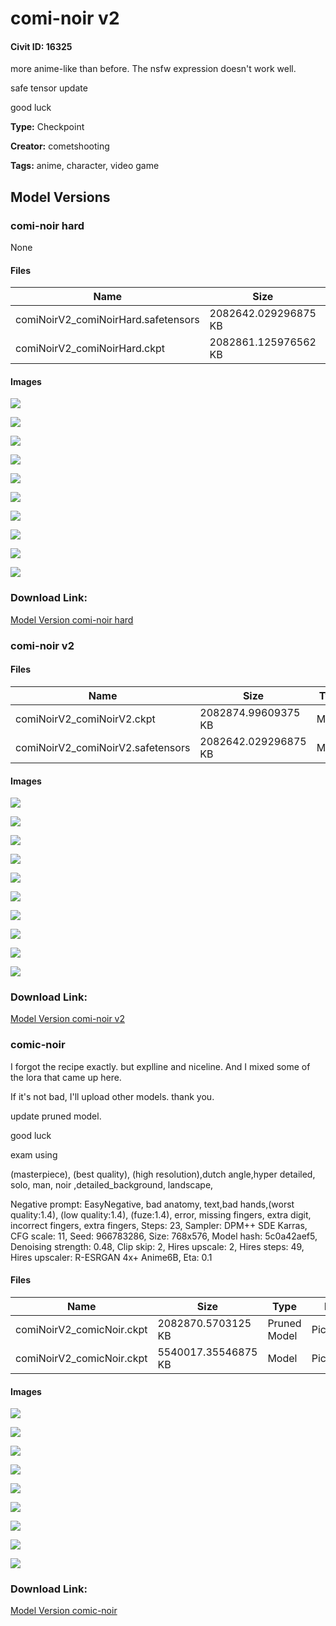 # comi-noir v2

#### Civit ID: 16325

<p>more anime-like than before. The nsfw expression doesn't work well.</p><p>safe tensor update</p><p></p><p>good luck</p><p></p>

**Type:** Checkpoint

**Creator:** cometshooting

**Tags:** anime, character, video game

## Model Versions

### comi-noir hard

None

#### Files

| Name | Size | Type | Format | Download Url | AutoV1 | AutoV2 | SHA256 | CRC32 | BLAKE3 |
| --- | --- | --- | --- | --- | --- | --- | --- | --- | --- |
| comiNoirV2_comiNoirHard.safetensors | 2082642.029296875 KB | Model | SafeTensor | https://civitai.com/api/download/models/31508 | 3397B45E | A61838F166 | A61838F1662516740770DC3A47E711032C81E5EB4A1E32591C3CC2E7364EC0C0 | 40BFE54D | 9DD2E3515C2556A9CEEF43EF8025647A462EE3826F9F5B64E57F7DB25BF635B0 |
| comiNoirV2_comiNoirHard.ckpt | 2082861.125976562 KB | Model | PickleTensor | https://civitai.com/api/download/models/31508?type=Model&format=PickleTensor&size=full&fp=fp16 | 33AFA211 | 84999292DD | 84999292DD99C570A45AED676F9449629C9A7FEAE8BE6F0C78D3653E99BAAD74 | C3DB896D | 911F99A564705B23409020B7216354EBD7329109E01766702687D937B8AC28A9 |

#### Images

<p><img src="https://image.civitai.com/xG1nkqKTMzGDvpLrqFT7WA/1ebd7706-9ead-4c2d-db1f-5a55c195da00/width=450/358627.jpeg" /></p>

<p><img src="https://image.civitai.com/xG1nkqKTMzGDvpLrqFT7WA/80ee4a4e-d52a-446d-4bb9-a0cb4d0d8400/width=450/358628.jpeg" /></p>

<p><img src="https://image.civitai.com/xG1nkqKTMzGDvpLrqFT7WA/63bd1b11-3ff0-43f1-0409-312820768800/width=450/358626.jpeg" /></p>

<p><img src="https://image.civitai.com/xG1nkqKTMzGDvpLrqFT7WA/238036a3-3f28-4120-3ea6-498a7ae76500/width=450/358611.jpeg" /></p>

<p><img src="https://image.civitai.com/xG1nkqKTMzGDvpLrqFT7WA/958e7ff9-438d-464a-b53b-a27228030000/width=450/358625.jpeg" /></p>

<p><img src="https://image.civitai.com/xG1nkqKTMzGDvpLrqFT7WA/5bb1f3bd-ba61-41c2-0377-b08850e59700/width=450/358624.jpeg" /></p>

<p><img src="https://image.civitai.com/xG1nkqKTMzGDvpLrqFT7WA/fe60eeaa-e6ff-49ce-9bee-4be89c9a7e00/width=450/358623.jpeg" /></p>

<p><img src="https://image.civitai.com/xG1nkqKTMzGDvpLrqFT7WA/a0d698f1-82c4-4651-27cc-d2a3dbd33000/width=450/358622.jpeg" /></p>

<p><img src="https://image.civitai.com/xG1nkqKTMzGDvpLrqFT7WA/aeb4cbdd-1916-41aa-d72c-771479681d00/width=450/358621.jpeg" /></p>

<p><img src="https://image.civitai.com/xG1nkqKTMzGDvpLrqFT7WA/f2a8e82f-e798-444c-d6e0-3f7305bf3900/width=450/358620.jpeg" /></p>

### Download Link:

[Model Version comi-noir hard](https://civitai.com/api/download/models/31508)

### comi-noir v2

<p></p>

#### Files

| Name | Size | Type | Format | Download Url | AutoV1 | AutoV2 | SHA256 | CRC32 | BLAKE3 |
| --- | --- | --- | --- | --- | --- | --- | --- | --- | --- |
| comiNoirV2_comiNoirV2.ckpt | 2082874.99609375 KB | Model | PickleTensor | https://civitai.com/api/download/models/31201?type=Model&format=PickleTensor&size=full&fp=fp16 | 69EED05D | 247024D257 | 247024D257E0F2C5F62666F78CF89E40E0FC2569F3FCFF2484BBC3E4160BAC16 | 0B115502 | 508D6E3167E0EB40FDCE5C24B193559C53990B579F153A3BEA71F3A4F3E7D23B |
| comiNoirV2_comiNoirV2.safetensors | 2082642.029296875 KB | Model | SafeTensor | https://civitai.com/api/download/models/31201 | F1FEEFA8 | 30B57E70BC | 30B57E70BCAA157971257716FAFF218D240B42F14B3AB72D319211AA06F645C3 | D3AC73B3 | 008E31AA37952BB6ADF579FF2B03DC260B99C95F32D390C3E9AB462185D6763D |

#### Images

<p><img src="https://image.civitai.com/xG1nkqKTMzGDvpLrqFT7WA/4eaa4b02-cab3-4d36-6b17-26e379211200/width=450/354868.jpeg" /></p>

<p><img src="https://image.civitai.com/xG1nkqKTMzGDvpLrqFT7WA/5ab1d80a-f777-41d9-a831-30a94a389b00/width=450/354859.jpeg" /></p>

<p><img src="https://image.civitai.com/xG1nkqKTMzGDvpLrqFT7WA/f865e561-d5bc-4b63-3779-dffe308bbd00/width=450/354866.jpeg" /></p>

<p><img src="https://image.civitai.com/xG1nkqKTMzGDvpLrqFT7WA/6fce112e-2ad2-4954-81af-31b6f7908000/width=450/354863.jpeg" /></p>

<p><img src="https://image.civitai.com/xG1nkqKTMzGDvpLrqFT7WA/27e28f49-9339-4773-f695-91d98e0bc700/width=450/354865.jpeg" /></p>

<p><img src="https://image.civitai.com/xG1nkqKTMzGDvpLrqFT7WA/8fc6c501-4430-4154-27c5-eb6b95ee9900/width=450/354864.jpeg" /></p>

<p><img src="https://image.civitai.com/xG1nkqKTMzGDvpLrqFT7WA/c0bb0319-b2ee-4abb-765c-00d7f14d5300/width=450/354869.jpeg" /></p>

<p><img src="https://image.civitai.com/xG1nkqKTMzGDvpLrqFT7WA/17033126-4f4d-4c96-6c46-f7909c30ce00/width=450/354867.jpeg" /></p>

<p><img src="https://image.civitai.com/xG1nkqKTMzGDvpLrqFT7WA/ab515f6e-e5e3-4ba7-7e11-5c4b55c29000/width=450/354854.jpeg" /></p>

<p><img src="https://image.civitai.com/xG1nkqKTMzGDvpLrqFT7WA/4f76a16a-c2ae-4ecc-75fa-a1408f8fe700/width=450/354862.jpeg" /></p>

### Download Link:

[Model Version comi-noir v2](https://civitai.com/api/download/models/31201)

### comic-noir

<p>I forgot the recipe exactly. but explline and niceline. And I mixed some of the lora that came up here.</p><p>If it's not bad, I'll upload other models. thank you.</p><p></p><p>update pruned model.</p><p>good luck</p><p>exam using</p><p>(masterpiece), (best quality), (high resolution),dutch angle,hyper detailed, solo, man, noir ,detailed_background, landscape,</p><p>Negative prompt: EasyNegative, bad anatomy, text,bad hands,(worst quality:1.4), (low quality:1.4), (fuze:1.4), error, missing fingers, extra digit, incorrect fingers, extra fingers, Steps: 23, Sampler: DPM++ SDE Karras, CFG scale: 11, Seed: 966783286, Size: 768x576, Model hash: 5c0a42aef5, Denoising strength: 0.48, Clip skip: 2, Hires upscale: 2, Hires steps: 49, Hires upscaler: R-ESRGAN 4x+ Anime6B, Eta: 0.1</p>

#### Files

| Name | Size | Type | Format | Download Url | AutoV1 | AutoV2 | SHA256 | CRC32 | BLAKE3 |
| --- | --- | --- | --- | --- | --- | --- | --- | --- | --- |
| comiNoirV2_comicNoir.ckpt | 2082870.5703125 KB | Pruned Model | PickleTensor | https://civitai.com/api/download/models/19275?type=Pruned%20Model&format=PickleTensor&size=pruned&fp=fp16 | 18E9025E | 28F288C668 | 28F288C668B10A23C7ACB3D40887B190710F660A5D67CF94E891F0D5FFCD5AD8 | 6EB34600 | 869F1BDCCAE17884C4E67FEE89AC2485DD5B51B4BE0AC46DA18B982F3FE37F4F |
| comiNoirV2_comicNoir.ckpt | 5540017.35546875 KB | Model | PickleTensor | https://civitai.com/api/download/models/19275 | A95C3CA8 | 5C0A42AEF5 | 5C0A42AEF56EEF337A918DB46C0EFBC544CAB9570EA7B04FEEF8982E71D22976 | A7E55489 | 2FCBCDC86BC974C976159106CFFABA11F758F2B554CF4EB640C53C77864A61C1 |

#### Images

<p><img src="https://image.civitai.com/xG1nkqKTMzGDvpLrqFT7WA/e89e0d9c-04b6-4522-52ee-bd4152727300/width=450/201993.jpeg" /></p>

<p><img src="https://image.civitai.com/xG1nkqKTMzGDvpLrqFT7WA/75b0d8c4-e0f8-47c2-ba8f-a2f9ec785900/width=450/201989.jpeg" /></p>

<p><img src="https://image.civitai.com/xG1nkqKTMzGDvpLrqFT7WA/99560d2d-1725-4728-096f-e20fcb209100/width=450/201987.jpeg" /></p>

<p><img src="https://image.civitai.com/xG1nkqKTMzGDvpLrqFT7WA/ab66b3df-1244-4781-3ae5-5ee7122c6500/width=450/201988.jpeg" /></p>

<p><img src="https://image.civitai.com/xG1nkqKTMzGDvpLrqFT7WA/e6efc14f-006d-47f0-8a61-dc4fc6c81d00/width=450/201990.jpeg" /></p>

<p><img src="https://image.civitai.com/xG1nkqKTMzGDvpLrqFT7WA/edb977bc-8d7f-4150-1269-faedc622ae00/width=450/201986.jpeg" /></p>

<p><img src="https://image.civitai.com/xG1nkqKTMzGDvpLrqFT7WA/4295323a-1966-444f-fcfd-17be82e3be00/width=450/201994.jpeg" /></p>

<p><img src="https://image.civitai.com/xG1nkqKTMzGDvpLrqFT7WA/2987a4af-ed08-4eaf-2a8c-95e46bff5800/width=450/201992.jpeg" /></p>

<p><img src="https://image.civitai.com/xG1nkqKTMzGDvpLrqFT7WA/ebe0f339-82ca-45f9-9e9c-39cda2999600/width=450/201991.jpeg" /></p>

### Download Link:

[Model Version comic-noir](https://civitai.com/api/download/models/19275)

